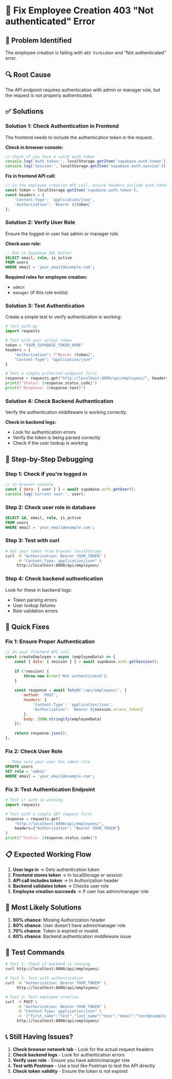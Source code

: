 # 🔧 Fix Employee Creation 403 "Not authenticated" Error

## 🚨 Problem Identified
The employee creation is failing with `403 Forbidden` and "Not authenticated" error.

## 🔍 Root Cause
The API endpoint requires authentication with admin or manager role, but the request is not properly authenticated.

## ✅ Solutions

### Solution 1: Check Authentication in Frontend
The frontend needs to include the authentication token in the request.

**Check in browser console:**
```javascript
// Check if you have a valid auth token
console.log('Auth token:', localStorage.getItem('supabase.auth.token'));
console.log('Session:', localStorage.getItem('supabase.auth.session'));
```

**Fix in frontend API call:**
```javascript
// In the employee creation API call, ensure headers include auth token
const token = localStorage.getItem('supabase.auth.token');
const headers = {
    'Content-Type': 'application/json',
    'Authorization': `Bearer ${token}`
};
```

### Solution 2: Verify User Role
Ensure the logged-in user has admin or manager role.

**Check user role:**
```sql
-- Run in Supabase SQL Editor
SELECT email, role, is_active 
FROM users 
WHERE email = 'your_email@example.com';
```

**Required roles for employee creation:**
- `admin`
- `manager` (if this role exists)

### Solution 3: Test Authentication
Create a simple test to verify authentication is working:

```python
# test_auth.py
import requests

# Test with your actual token
token = "YOUR_SUPABASE_TOKEN_HERE"
headers = {
    "Authorization": f"Bearer {token}",
    "Content-Type": "application/json"
}

# Test a simple protected endpoint first
response = requests.get("http://localhost:8000/api/employees/", headers=headers)
print(f"Status: {response.status_code}")
print(f"Response: {response.text}")
```

### Solution 4: Check Backend Authentication
Verify the authentication middleware is working correctly.

**Check in backend logs:**
- Look for authentication errors
- Verify the token is being parsed correctly
- Check if the user lookup is working

## 🧪 Step-by-Step Debugging

### Step 1: **Check if you're logged in**
```javascript
// In browser console
const { data: { user } } = await supabase.auth.getUser();
console.log('Current user:', user);
```

### Step 2: **Check user role in database**
```sql
SELECT id, email, role, is_active 
FROM users 
WHERE email = 'your_email@example.com';
```

### Step 3: **Test with curl**
```bash
# Get your token from browser localStorage
curl -H "Authorization: Bearer YOUR_TOKEN" \
     -H "Content-Type: application/json" \
     http://localhost:8000/api/employees/
```

### Step 4: **Check backend authentication**
Look for these in backend logs:
- Token parsing errors
- User lookup failures
- Role validation errors

## 🔧 Quick Fixes

### Fix 1: Ensure Proper Authentication
```javascript
// In your frontend API call
const createEmployee = async (employeeData) => {
    const { data: { session } } = await supabase.auth.getSession();
    
    if (!session) {
        throw new Error('Not authenticated');
    }
    
    const response = await fetch('/api/employees/', {
        method: 'POST',
        headers: {
            'Content-Type': 'application/json',
            'Authorization': `Bearer ${session.access_token}`
        },
        body: JSON.stringify(employeeData)
    });
    
    return response.json();
};
```

### Fix 2: Check User Role
```sql
-- Make sure your user has admin role
UPDATE users 
SET role = 'admin' 
WHERE email = 'your_email@example.com';
```

### Fix 3: Test Authentication Endpoint
```python
# Test if auth is working
import requests

# Test with a simple GET request first
response = requests.get(
    "http://localhost:8000/api/employees/",
    headers={"Authorization": "Bearer YOUR_TOKEN"}
)
print(f"Status: {response.status_code}")
```

## 📋 Expected Working Flow

1. **User logs in** → Gets authentication token
2. **Frontend stores token** → In localStorage or session
3. **API call includes token** → In Authorization header
4. **Backend validates token** → Checks user role
5. **Employee creation succeeds** → If user has admin/manager role

## 🎯 Most Likely Solutions

1. **90% chance**: Missing Authorization header
2. **80% chance**: User doesn't have admin/manager role
3. **70% chance**: Token is expired or invalid
4. **60% chance**: Backend authentication middleware issue

## 🚀 Test Commands

```bash
# Test 1: Check if backend is running
curl http://localhost:8000/api/employees/

# Test 2: Test with authentication
curl -H "Authorization: Bearer YOUR_TOKEN" \
     http://localhost:8000/api/employees/

# Test 3: Test employee creation
curl -X POST \
     -H "Authorization: Bearer YOUR_TOKEN" \
     -H "Content-Type: application/json" \
     -d '{"first_name":"Test","last_name":"User","email":"test@example.com","hire_date":"2024-01-01","user_role":"employee"}' \
     http://localhost:8000/api/employees/
```

## 📞 Still Having Issues?

1. **Check browser network tab** - Look for the actual request headers
2. **Check backend logs** - Look for authentication errors
3. **Verify user role** - Ensure you have admin/manager role
4. **Test with Postman** - Use a tool like Postman to test the API directly
5. **Check token validity** - Ensure the token is not expired
